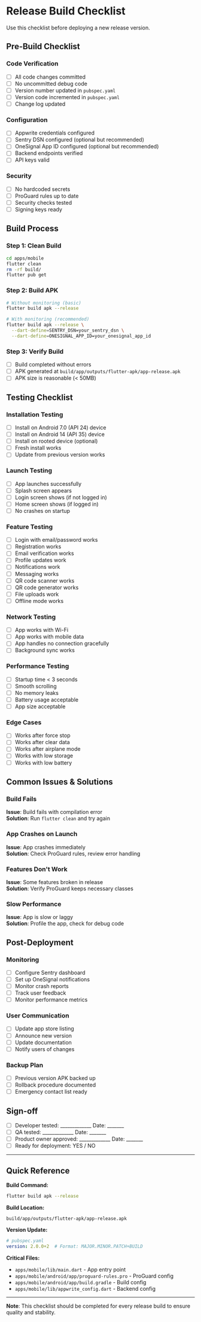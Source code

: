 # Release Build Checklist

Use this checklist before deploying a new release version.

## Pre-Build Checklist

### Code Verification
- [ ] All code changes committed
- [ ] No uncommitted debug code
- [ ] Version number updated in `pubspec.yaml`
- [ ] Version code incremented in `pubspec.yaml`
- [ ] Change log updated

### Configuration
- [ ] Appwrite credentials configured
- [ ] Sentry DSN configured (optional but recommended)
- [ ] OneSignal App ID configured (optional but recommended)
- [ ] Backend endpoints verified
- [ ] API keys valid

### Security
- [ ] No hardcoded secrets
- [ ] ProGuard rules up to date
- [ ] Security checks tested
- [ ] Signing keys ready

## Build Process

### Step 1: Clean Build
```bash
cd apps/mobile
flutter clean
rm -rf build/
flutter pub get
```

### Step 2: Build APK
```bash
# Without monitoring (basic)
flutter build apk --release

# With monitoring (recommended)
flutter build apk --release \
  --dart-define=SENTRY_DSN=your_sentry_dsn \
  --dart-define=ONESIGNAL_APP_ID=your_onesignal_app_id
```

### Step 3: Verify Build
- [ ] Build completed without errors
- [ ] APK generated at `build/app/outputs/flutter-apk/app-release.apk`
- [ ] APK size is reasonable (< 50MB)

## Testing Checklist

### Installation Testing
- [ ] Install on Android 7.0 (API 24) device
- [ ] Install on Android 14 (API 35) device
- [ ] Install on rooted device (optional)
- [ ] Fresh install works
- [ ] Update from previous version works

### Launch Testing
- [ ] App launches successfully
- [ ] Splash screen appears
- [ ] Login screen shows (if not logged in)
- [ ] Home screen shows (if logged in)
- [ ] No crashes on startup

### Feature Testing
- [ ] Login with email/password works
- [ ] Registration works
- [ ] Email verification works
- [ ] Profile updates work
- [ ] Notifications work
- [ ] Messaging works
- [ ] QR code scanner works
- [ ] QR code generator works
- [ ] File uploads work
- [ ] Offline mode works

### Network Testing
- [ ] App works with Wi-Fi
- [ ] App works with mobile data
- [ ] App handles no connection gracefully
- [ ] Background sync works

### Performance Testing
- [ ] Startup time < 3 seconds
- [ ] Smooth scrolling
- [ ] No memory leaks
- [ ] Battery usage acceptable
- [ ] App size acceptable

### Edge Cases
- [ ] Works after force stop
- [ ] Works after clear data
- [ ] Works after airplane mode
- [ ] Works with low storage
- [ ] Works with low battery

## Common Issues & Solutions

### Build Fails
**Issue**: Build fails with compilation error  
**Solution**: Run `flutter clean` and try again

### App Crashes on Launch
**Issue**: App crashes immediately  
**Solution**: Check ProGuard rules, review error handling

### Features Don't Work
**Issue**: Some features broken in release  
**Solution**: Verify ProGuard keeps necessary classes

### Slow Performance
**Issue**: App is slow or laggy  
**Solution**: Profile the app, check for debug code

## Post-Deployment

### Monitoring
- [ ] Configure Sentry dashboard
- [ ] Set up OneSignal notifications
- [ ] Monitor crash reports
- [ ] Track user feedback
- [ ] Monitor performance metrics

### User Communication
- [ ] Update app store listing
- [ ] Announce new version
- [ ] Update documentation
- [ ] Notify users of changes

### Backup Plan
- [ ] Previous version APK backed up
- [ ] Rollback procedure documented
- [ ] Emergency contact list ready

## Sign-off

- [ ] Developer tested: _____________ Date: _______
- [ ] QA tested: _____________ Date: _______
- [ ] Product owner approved: _____________ Date: _______
- [ ] Ready for deployment: YES / NO

---

## Quick Reference

**Build Command:**
```bash
flutter build apk --release
```

**Build Location:**
```
build/app/outputs/flutter-apk/app-release.apk
```

**Version Update:**
```yaml
# pubspec.yaml
version: 2.0.0+2  # Format: MAJOR.MINOR.PATCH+BUILD
```

**Critical Files:**
- `apps/mobile/lib/main.dart` - App entry point
- `apps/mobile/android/app/proguard-rules.pro` - ProGuard config
- `apps/mobile/android/app/build.gradle` - Build config
- `apps/mobile/lib/appwrite_config.dart` - Backend config

---

**Note**: This checklist should be completed for every release build to ensure quality and stability.
